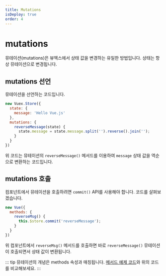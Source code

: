 ```yaml
---
title: Mutations
isDeploy: true
order: 4
---
```


# mutations

뮤테이션(mutations)은 뷰엑스에서 상태 값을 변경하는 유일한 방법입니다. 상태는 항상 뮤테이션으로 변경됩니다.

## mutations 선언

뮤테이션을 선언하는 코드입니다.

```js
new Vuex.Store({
  state: {
    message: 'Hello Vue.js'
  },
  mutations: {
    reverseMessage(state) {
      state.message = state.message.split('').reverse().join('');
    }
  }
})
```

위 코드는 뮤테이션의 `reverseMessage()` 메서드를 이용하여 `message` 상태 값을 역순으로 변환하는 코드입니다. 

## mutations 호출

컴포넌트에서 뮤테이션을 호출하려면 `commit()` API를 사용해야 합니다. 코드를 살펴보겠습니다.

```js {4}
new Vue({
  methods: {
    reverseMsg() {
      this.$store.commit('reverseMessage');
    }
  }
})
```

위 컴포넌트에서 `reverseMsg()` 메서드를 호출하면 바로 `reverseMessage()` 뮤테이션이 호출되면서 상태 값이 변환됩니다.

::: tip
뮤테이션의 개념은 methods 속성과 매칭됩니다. [메서드 예제 코드](../syntax/methods.html)와 위의 코드를 비교해보세요.
:::